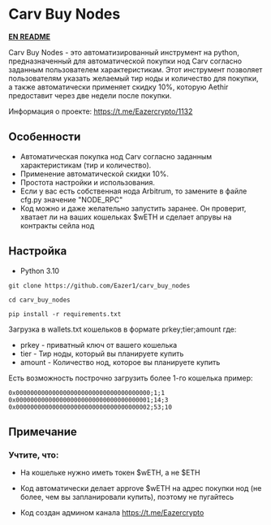 # Carv Buy Nodes
[**EN README**](https://github.com/Eazer1/carv_buy_nodes/blob/main/README_EN.md)

Carv Buy Nodes - это автоматизированный инструмент на python, предназначенный для автоматической покупки нод Carv согласно заданным пользователем характеристикам. Этот инструмент позволяет пользователям указать желаемый тир ноды и количество для покупки, а также автоматически применяет скидку 10%, которую Aethir предоставит через две недели после покупки.

Информация о проекте: https://t.me/Eazercrypto/1132


## Особенности
- Автоматическая покупка нод Carv согласно заданным характеристикам (тир и количество).
- Применение автоматической скидки 10%.
- Простота настройки и использования.
- Если у вас есть собственная нода Arbitrum, то замените в файле cfg.py значение "NODE_RPC"
- Код можно и даже желательно запустить заранее. Он проверит, хватает ли на ваших кошельках $wETH и сделает апрувы на контракты сейла нод

## Настройка

- Python 3.10

```
git clone https://github.com/Eazer1/carv_buy_nodes
```
```
cd carv_buy_nodes
```
```
pip install -r requirements.txt
```

Загрузка в wallets.txt кошельков в формате prkey;tier;amount где:
- prkey - приватный ключ от вашего кошелька
- tier - Тир ноды, который вы планируете купить
- amount -  Количество нод, которое вы планируете купить

Есть возможность построчно загрузить более 1-го кошелька
пример:
```
0x0000000000000000000000000000000000000;1;1
0x0000000000000000000000000000000000001;14;3
0x0000000000000000000000000000000000002;53;10
```

## Примечание

### Учтите, что:

- На кошельке нужно иметь токен $wETH, а не $ETH
- Код автоматически делает approve $wETH на адрес покупки нод (не более, чем вы запланировали купить), поэтому не пугайтесь

- Код создан админом канала https://t.me/Eazercrypto
